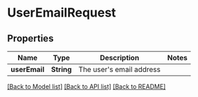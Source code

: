 # UserEmailRequest

## Properties
Name | Type | Description | Notes
------------ | ------------- | ------------- | -------------
**userEmail** | **String** | The user&#39;s email address | 

[[Back to Model list]](../README.md#documentation-for-models) [[Back to API list]](../README.md#documentation-for-api-endpoints) [[Back to README]](../README.md)


